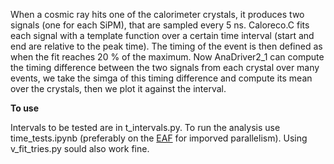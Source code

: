 When a cosmic ray hits one of the calorimeter crystals, it produces two signals (one for each SiPM), that are sampled every 5 ns.
Caloreco.C fits each signal with a template function over a certain time interval (start and end are relative to the peak time). The timing of the event is then defined as when the fit reaches 20 % of the maximum. Now AnaDriver2_1 can compute the timing difference between the two signals from each crystal over many events, we take the simga of this timing difference and compute its mean over the crystals, then we plot it against the interval.

**To use**

Intervals to be tested are in t_intervals.py.
To run the analysis use time_tests.ipynb (preferably on the [EAF](https://mu2ewiki.fnal.gov/wiki/Elastic_Analysis_Facility_(EAF)) for imporved parallelism).
Using v_fit_tries.py sould also work fine.